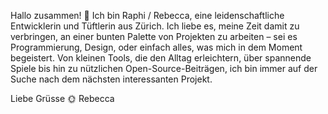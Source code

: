 Hallo zusammen! 👋
Ich bin Raphi / Rebecca, eine leidenschaftliche Entwicklerin und Tüftlerin aus Zürich. 
Ich liebe es, meine Zeit damit zu verbringen, an einer bunten Palette von Projekten zu arbeiten – sei es Programmierung, Design, oder einfach alles, was mich in dem Moment begeistert. 
Von kleinen Tools, die den Alltag erleichtern, über spannende Spiele bis hin zu nützlichen Open-Source-Beiträgen, ich bin immer auf der Suche nach dem nächsten interessanten Projekt.

Liebe Grüsse 🌞
Rebecca


<!---
onekintaro/onekintaro is a ✨ special ✨ repository because its `README.md` (this file) appears on your GitHub profile.
You can click the Preview link to take a look at your changes.
--->
